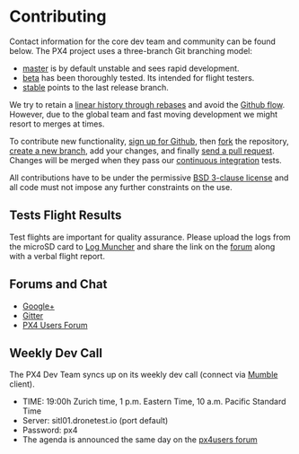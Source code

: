 # Contributing

Contact information for the core dev team and community can be found below. The PX4 project uses a three-branch Git branching model:

  * [master](https://github.com/px4/firmware/tree/master) is by default unstable and sees rapid development.
  * [beta](https://github.com/px4/firmware/tree/beta) has been thoroughly tested. Its intended for flight testers.
  * [stable](https://github.com/px4/firmware/tree/stable) points to the last release branch.

We try to retain a [linear history through rebases](https://www.atlassian.com/git/tutorials/rewriting-history) and avoid the [Github flow](https://guides.github.com/introduction/flow/). However, due to the global team and fast moving development we might resort to merges at times.

To contribute new functionality, [sign up for Github](https://help.github.com/articles/signing-up-for-a-new-github-account/), then [fork](https://help.github.com/articles/fork-a-repo/) the repository, [create a new branch](https://help.github.com/articles/creating-and-deleting-branches-within-your-repository/), add your changes, and finally [send a pull request](https://help.github.com/articles/using-pull-requests/). Changes will be merged when they pass our [continuous integration](https://en.wikipedia.org/wiki/Continuous_integration) tests.

All contributions have to be under the permissive [BSD 3-clause license](https://opensource.org/licenses/BSD-3-Clause) and all code must not impose any further constraints on the use.

## Tests Flight Results

Test flights are important for quality assurance. Please upload the logs from the microSD card to [Log Muncher](http://logs.uaventure.com) and share the link on the [forum](http://groups.google.com/group/px4users) along with a verbal flight report.

## Forums and Chat

  * [Google+](https://plus.google.com/117509651030855307398)
  * [Gitter](https://gitter.im/PX4/Firmware?utm_source=badge&utm_medium=badge&utm_campaign=pr-badge&utm_content=badge)
  * [PX4 Users Forum](http://groups.google.com/group/px4users)

## Weekly Dev Call

The PX4 Dev Team syncs up on its weekly dev call (connect via [Mumble](http://mumble.info) client).

  * TIME: 19:00h Zurich time, 1 p.m. Eastern Time, 10 a.m. Pacific Standard Time
  * Server: sitl01.dronetest.io (port default)
  * Password: px4
  * The agenda is announced the same day on the [px4users forum](http://groups.google.com/group/px4users)
